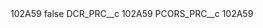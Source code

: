 <?xml version="1.0" encoding="UTF-8"?>
<CustomMetadata xmlns="http://soap.sforce.com/2006/04/metadata" xmlns:xsi="http://www.w3.org/2001/XMLSchema-instance" xmlns:xsd="http://www.w3.org/2001/XMLSchema">
    <label>102A59</label>
    <protected>false</protected>
    <values>
        <field>DCR_PRC__c</field>
        <value xsi:type="xsd:string">102A59</value>
    </values>
    <values>
        <field>PCORS_PRC__c</field>
        <value xsi:type="xsd:string">102A59</value>
    </values>
</CustomMetadata>
